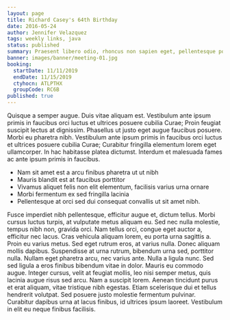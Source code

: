 ```yaml
---
layout: page
title: Richard Casey's 64th Birthday
date: 2016-05-24
author: Jennifer Velazquez
tags: weekly links, java
status: published
summary: Praesent libero odio, rhoncus non sapien eget, pellentesque porta.
banner: images/banner/meeting-01.jpg
booking:
  startDate: 11/11/2019
  endDate: 11/15/2019
  ctyhocn: ATLPTHX
  groupCode: RC6B
published: true
---
```

Quisque a semper augue. Duis vitae aliquam est. Vestibulum ante ipsum primis in faucibus orci luctus et ultrices posuere cubilia Curae; Proin feugiat suscipit lectus at dignissim. Phasellus ut justo eget augue faucibus posuere. Morbi eu pharetra nibh. Vestibulum ante ipsum primis in faucibus orci luctus et ultrices posuere cubilia Curae; Curabitur fringilla elementum lorem eget ullamcorper. In hac habitasse platea dictumst. Interdum et malesuada fames ac ante ipsum primis in faucibus.

* Nam sit amet est a arcu finibus pharetra ut ut nibh
* Mauris blandit est at faucibus porttitor
* Vivamus aliquet felis non elit elementum, facilisis varius urna ornare
* Morbi fermentum ex sed fringilla lacinia
* Pellentesque at orci sed dui consequat convallis ut sit amet nibh.

Fusce imperdiet nibh pellentesque, efficitur augue et, dictum tellus. Morbi cursus luctus turpis, at vulputate metus aliquam eu. Sed nec nulla molestie, tempus nibh non, gravida orci. Nam tellus orci, congue eget auctor a, efficitur nec lacus. Cras vehicula aliquam lorem, eu porta urna sagittis a. Proin eu varius metus. Sed eget rutrum eros, at varius nulla. Donec aliquam mollis dapibus. Suspendisse at urna rutrum, bibendum urna sed, porttitor nulla. Nullam eget pharetra arcu, nec varius ante.
Nulla a ligula nunc. Sed sed ligula a eros finibus bibendum vitae in dolor. Mauris eu commodo augue. Integer cursus, velit at feugiat mollis, leo nisi semper metus, quis lacinia augue risus sed arcu. Nam a suscipit lorem. Aenean tincidunt purus et erat aliquam, vitae tristique nibh egestas. Etiam scelerisque dui et tellus hendrerit volutpat. Sed posuere justo molestie fermentum pulvinar. Curabitur dapibus urna at lacus finibus, id ultrices ipsum laoreet. Vestibulum in elit eu neque finibus facilisis.
